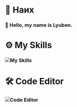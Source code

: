   # 📌 Наих
### 👋 Hello, my name is **Lyuben.**
# ⚙️ My Skills
###  ![My Skills](https://skillicons.dev/icons?i=python,c,lua,html,rust)
# 🛠️ Code Editor
###  ![Code Editor](https://skillicons.dev/icons?i=vscode)
